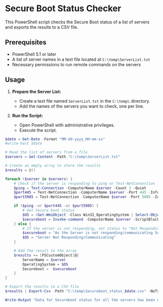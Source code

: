 # Secure Boot Status Checker

This PowerShell script checks the Secure Boot status of a list of servers and exports the results to a CSV file.

## Prerequisites

- PowerShell 5.1 or later
- A list of server names in a text file located at `C:\temp\ServerList.txt`
- Necessary permissions to run remote commands on the servers

## Usage

1. **Prepare the Server List:**
   - Create a text file named `ServerList.txt` in the `C:\temp\` directory.
   - Add the names of the servers you want to check, one per line.

2. **Run the Script:**
   - Open PowerShell with administrative privileges.
   - Execute the script.

```powershell
$date = Get-Date -Format "MM-dd-yyyy_HH-mm-ss"
#write-host $date  

# Read the list of servers from a file
$servers = Get-Content -Path "C:\temp\ServerList.txt"

# Create an empty array to store the results
$results = @()

foreach ($server in $servers) {
    # Check if the server is responding to ping or Test-NetConnection
    $ping = Test-Connection -ComputerName $server -Count 1 -Quiet
    $port445 = Test-NetConnection -ComputerName $server -Port 445 -InformationLevel Quiet
    $port5985 = Test-NetConnection -ComputerName $server -Port 5985 -InformationLevel Quiet

    if ($ping -or $port445 -or $port5985) {
        # Get Secure boot status
        $OS = (Get-WmiObject -Class Win32_OperatingSystem | Select-Object -Property Caption).caption
        $secureboot = Invoke-command -ComputerName $server -ScriptBlock {Confirm-SecureBootUEFI}
    } else {
        # If the server is not responding, set status to "Not Responding"
        $secureboot = "As the Server is not responding/communicating Secure Boot Status cannot be fetched" 
        $OS = "Server Not Responding/Communicating"
    }

    # Add the result to the array
    $results += [PSCustomObject]@{
        ServerName = $server
        OperatingSystem = $OS
        Secureboot =  $secureboot
    }
}

# Export the results to a CSV file
$results | Export-Csv -Path "C:\temp\Secureboot_status_$date.csv" -NoTypeInformation

Write-Output "Data for Secureboot status for all the servers has been exported to C:\temp\ location"

